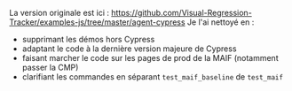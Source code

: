 La version originale est ici : https://github.com/Visual-Regression-Tracker/examples-js/tree/master/agent-cypress
Je l'ai nettoyé en :
* supprimant les démos hors Cypress
* adaptant le code à la dernière version majeure de Cypress
* faisant marcher le code sur les pages de prod de la MAIF (notamment passer la CMP)
* clarifiant les commandes en séparant `test_maif_baseline` de `test_maif`
